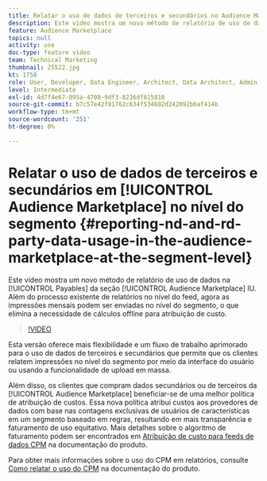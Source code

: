 ```yaml
---
title: Relatar o uso de dados de terceiros e secundários no Audience Marketplace no nível do segmento
description: Este vídeo mostra um novo método de relatório de uso de dados na seção A pagar da interface do usuário do Audience Marketplace. Além do processo existente de relatórios no nível do feed, agora as impressões mensais podem ser enviadas no nível do segmento, o que elimina a necessidade de cálculos offline para atribuição de custo.
feature: Audience Marketplace
topics: null
activity: use
doc-type: feature video
team: Technical Marketing
thumbnail: 25522.jpg
kt: 1758
role: User, Developer, Data Engineer, Architect, Data Architect, Admin, Leader
level: Intermediate
exl-id: 4d7f4e67-095a-4708-9df3-8216df815810
source-git-commit: b7c57e42f81762c634f534602d242092b6af414b
workflow-type: tm+mt
source-wordcount: '251'
ht-degree: 0%

---
```


# Relatar o uso de dados de terceiros e secundários em [!UICONTROL Audience Marketplace] no nível do segmento {#reporting-nd-and-rd-party-data-usage-in-the-audience-marketplace-at-the-segment-level}

Este vídeo mostra um novo método de relatório de uso de dados na [!UICONTROL Payables] da seção [!UICONTROL Audience Marketplace] IU. Além do processo existente de relatórios no nível do feed, agora as impressões mensais podem ser enviadas no nível do segmento, o que elimina a necessidade de cálculos offline para atribuição de custo.

>[!VIDEO](https://video.tv.adobe.com/v/25522/?quality=12)

Esta versão oferece mais flexibilidade e um fluxo de trabalho aprimorado para o uso de dados de terceiros e secundários que permite que os clientes relatem impressões no nível do segmento por meio da interface do usuário ou usando a funcionalidade de upload em massa.

Além disso, os clientes que compram dados secundários ou de terceiros da [!UICONTROL Audience Marketplace] beneficiar-se de uma melhor política de atribuição de custos. Essa nova política atribui custos aos provedores de dados com base nas contagens exclusivas de usuários de características em um segmento baseado em regras, resultando em mais transparência e faturamento de uso equitativo. Mais detalhes sobre o algoritmo de faturamento podem ser encontrados em [Atribuição de custo para feeds de dados CPM](https://experiencecloud.adobe.com/resources/help/en_US/aam/marketplace_cpm_billing.html) na documentação do produto.

Para obter mais informações sobre o uso do CPM em relatórios, consulte [Como relatar o uso do CPM](https://experiencecloud.adobe.com/resources/help/en_US/aam/t_marketplace_report_cpm_usage.html) na documentação do produto.
